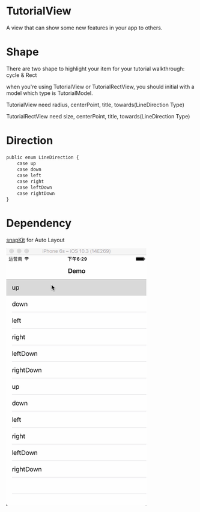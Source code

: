 # TutorialView
A view that can show some new features in your app to others.


# Shape
There are two shape to highlight your item for your tutorial walkthrough: cycle & Rect

when you're using TutorialView or TutorialRectView, you should initial with a model which type is TutorialModel.

TutorialView need radius, centerPoint, title, towards(LineDirection Type)

TutorialRectView need size, centerPoint, title, towards(LineDirection Type)

# Direction
```
public enum LineDirection {
    case up
    case down
    case left
    case right
    case leftDown
    case rightDown
}
```

# Dependency
[snapKit](https://github.com/SnapKit/SnapKit) for Auto Layout


![image](https://github.com/zhiyuanFan/TutorialView/raw/master/screenshot.gif)
